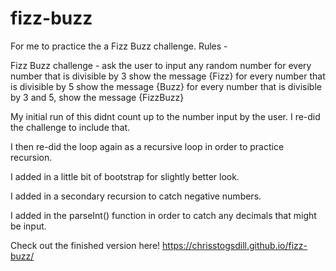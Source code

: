 # fizz-buzz

For me to practice the a Fizz Buzz challenge.
Rules - 

Fizz Buzz challenge - 
ask the user  to input any random number
for every number that is divisible by 3 show the message {Fizz} 
for every number that is divisible by 5 show the message {Buzz}
for every number that is divisible by  3 and 5, show the message {FizzBuzz}

My initial run of this didnt count up to the number input by the user. I re-did the challenge to include that. 

I then re-did the loop again as a recursive loop in order to practice recursion. 

I added in a little bit of bootstrap for slightly better look. 

I added in a secondary recursion to catch negative numbers. 

I added in the parseInt() function in order to catch any decimals that might be input. 

Check out the finished version here!
https://chrisstogsdill.github.io/fizz-buzz/

